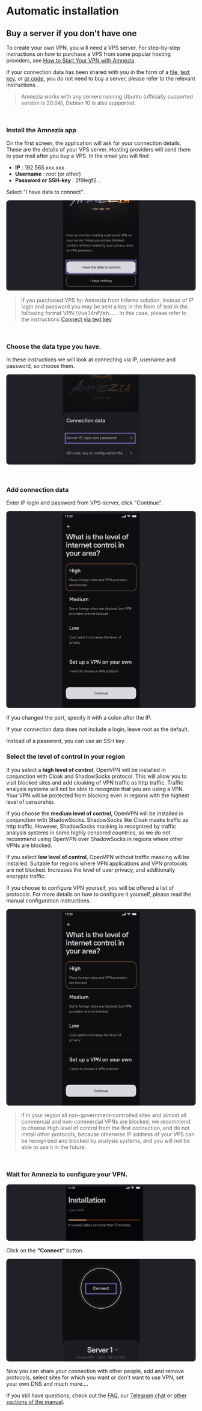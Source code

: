 # Automatic installation
## Buy a server if you don't have one

To create your own VPN, you will need a VPS server. 
For step-by-step instructions on how to purchase a VPS from some popular hosting providers, see [How to Start Your VPN with Amnezia].

If your connection data has been shared with you in the form of a [file], [text key], or [qr code], you do not need to buy a server, please refer to the relevant instructions .

> Amnezia works with any servers running Ubuntu (officially supported version is 20.04), Debian 10 is also supported.


&nbsp;

### Install the Amnezia app

On the first screen, the application will ask for your connection details. These are the details of your VPS server. Hosting providers will send them to your mail after you buy a VPS. In the email you will find

- **IP** : 192.565.ххx.xxx
- **Username** : root  (or other)
- **Password or SSH-key** : 2f9legf2...

Select "I have data to connect".


![instruction 1](https://raw.githubusercontent.com/amnezia-vpn/amnezia.org-content/master/docs/en/instructions/01_auto-install/img/ai_en_1.png)

>If you purchased VPS for Amnezia from Inferno solution, instead of IP login and password you may be sent a key in the form of text in the following format VPN:///ue34nf\feh......
>In this case, please refer to the instructions [Connect via text key]

 

&nbsp;

### Choose the data type you have.

In these instructions we will look at connecting via IP, username and password, so choose them.


![instruction2](https://raw.githubusercontent.com/amnezia-vpn/amnezia.org-content/master/docs/en/instructions/01_auto-install/img/ai_en_2.png)

&nbsp;

### Add connection data

Enter IP login and password from VPS-server, click "Continue".

![instruction2](https://raw.githubusercontent.com/amnezia-vpn/amnezia.org-content/master/docs/en/instructions/01_auto-install/img/ai_en_3.png)


If you changed the port, specify it with a colon after the IP. 

If your connection data does not include a login, leave root as the default. 

Instead of a password, you can use an SSH key.



### Select the level of control in your region

If you select a **high level of control**, OpenVPN will be installed in conjunction with Cloak and ShadowSocks protocol.  This will allow you to visit blocked sites and add cloaking of VPN traffic as http traffic. Traffic analysis systems will not be able to recognize that you are using a VPN.  Your VPN will be protected from blocking even in regions with the highest level of censorship. 

If you choose the **medium level of control**, OpenVPN will be installed in conjunction with ShadowSocks. ShadowSocks like Cloak masks traffic as http traffic.  However, ShadowSocks masking is recognized by traffic analysis systems in some highly censored countries, so we do not recommend using OpenVPN over ShadowSocks in regions where other VPNs are blocked.  

If you select **low level of control**, OpenVPN without traffic masking will be installed. Suitable for regions where VPN applications and VPN protocols are not blocked. Increases the level of user privacy, and additionally encrypts traffic.

If you choose to configure VPN yourself, you will be offered a list of protocols. For more details on how to configure it yourself, please read the manual configuration instructions.



![instruction3](https://raw.githubusercontent.com/amnezia-vpn/amnezia.org-content/master/docs/en/instructions/01_auto-install/img/ai_en_4.png)

>  If in your region all non-government-controlled sites and almost all commercial and non-commercial VPNs are blocked, we recommend to choose High level of control from the first connection, and do not install other protocols, because otherwise IP address of your VPS can be recognized and blocked by analysis systems, and you will not be able to use it in the future.


&nbsp;

### Wait for Amnezia to configure your VPN.

![instruction5](https://raw.githubusercontent.com/amnezia-vpn/amnezia.org-content/master/docs/en/instructions/01_auto-install/img/ai_en_5.png)

Click on the **“Connect”** button. 

![instruction6](https://raw.githubusercontent.com/amnezia-vpn/amnezia.org-content/master/docs/en/instructions/01_auto-install/img/ai_en_6.png)

Now you can share your connection with other people, add and remove protocols, select sites for which you want or don't want to use VPN, set your own DNS and much more.... 

If you still have questions, check out the [FAQ], our [Telegram chat] or [other sections of the manual].

[How to Start Your VPN with Amnezia]: ../instructions/starter-guide
[file]: ../instructions/04_file-connection
[QR code]: ../instructions/05_qr-code_connection
[key in text]: ../instructions/03_text-key-connection
[FAQ]: ../faq
[Telegram chat]: https://t.me/amnezia_vpn_en
[other sections of the manual]: ../instructions
[Connect via text key]: ../instructions/03_text-key-connection
[text key]: ../instructions/03_text-key-connection